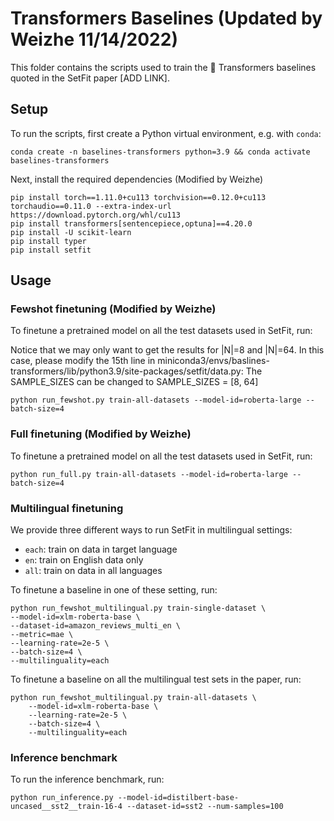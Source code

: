 # Transformers Baselines (Updated by Weizhe 11/14/2022)

This folder contains the scripts used to train the 🤗 Transformers baselines quoted in the SetFit paper [ADD LINK].

## Setup

To run the scripts, first create a Python virtual environment, e.g. with `conda`:

```
conda create -n baselines-transformers python=3.9 && conda activate baselines-transformers
```

Next, install the required dependencies (Modified by Weizhe)

```
pip install torch==1.11.0+cu113 torchvision==0.12.0+cu113 torchaudio==0.11.0 --extra-index-url https://download.pytorch.org/whl/cu113
pip install transformers[sentencepiece,optuna]==4.20.0
pip install -U scikit-learn
pip install typer
pip install setfit
```

## Usage

### Fewshot finetuning (Modified by Weizhe)

To finetune a pretrained model on all the test datasets used in SetFit, run:

Notice that we may only want to get the results for |N|=8 and |N|=64. In this case, please modify the 15th line in miniconda3/envs/baslines-transformers/lib/python3.9/site-packages/setfit/data.py: The SAMPLE_SIZES can be changed to SAMPLE_SIZES = [8, 64]

```
python run_fewshot.py train-all-datasets --model-id=roberta-large --batch-size=4
```

### Full finetuning (Modified by Weizhe)

To finetune a pretrained model on all the test datasets used in SetFit, run:

```
python run_full.py train-all-datasets --model-id=roberta-large --batch-size=4
```

### Multilingual finetuning

We provide three different ways to run SetFit in multilingual settings:

* `each`: train on data in target language
* `en`: train on English data only
* `all`: train on data in all languages

To finetune a baseline in one of these setting, run:

```
python run_fewshot_multilingual.py train-single-dataset \
--model-id=xlm-roberta-base \
--dataset-id=amazon_reviews_multi_en \
--metric=mae \
--learning-rate=2e-5 \
--batch-size=4 \
--multilinguality=each
```

To finetune a baseline on all the multilingual test sets in the paper, run:

```
python run_fewshot_multilingual.py train-all-datasets \
    --model-id=xlm-roberta-base \
    --learning-rate=2e-5 \
    --batch-size=4 \
    --multilinguality=each
```

### Inference benchmark

To run the inference benchmark, run:

```
python run_inference.py --model-id=distilbert-base-uncased__sst2__train-16-4 --dataset-id=sst2 --num-samples=100
```

